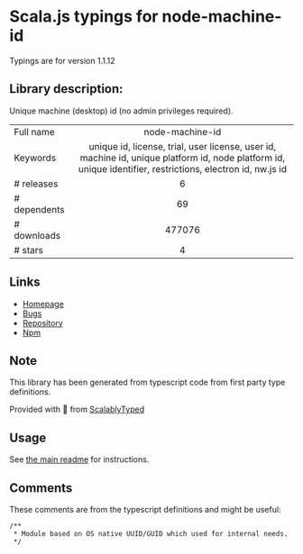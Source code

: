 
# Scala.js typings for node-machine-id

Typings are for version 1.1.12

## Library description:
Unique machine (desktop) id (no admin privileges required).

|                    |                 |
| ------------------ | :-------------: |
| Full name          | node-machine-id |
| Keywords           | unique id, license, trial, user license, user id, machine id, unique platform id, node platform id, unique identifier, restrictions, electron id, nw.js id |
| # releases         | 6 |
| # dependents       | 69 |
| # downloads        | 477076 |
| # stars            | 4 |

## Links
- [Homepage](https://github.com/automation-stack/node-machine-id#readme)
- [Bugs](https://github.com/automation-stack/node-machine-id/issues)
- [Repository](https://github.com/automation-stack/node-machine-id)
- [Npm](https://www.npmjs.com/package/node-machine-id)
    


## Note
This library has been generated from typescript code from first party type definitions.

Provided with :purple_heart: from [ScalablyTyped](https://github.com/oyvindberg/ScalablyTyped)

## Usage
See [the main readme](../../readme.md) for instructions.

## Comments

These comments are from the typescript definitions and might be useful:
```
/**
 * Module based on OS native UUID/GUID which used for internal needs.
 */

```

